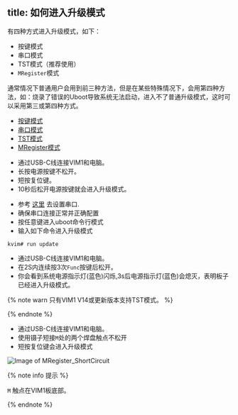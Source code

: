 title: 如何进入升级模式
---

有四种方式进入升级模式，如下：

* 按键模式
* 串口模式
* TST模式（推荐使用）
* `MRegister`模式

通常情况下普通用户会用到前三种方法，但是在某些特殊情况下，会用第四种方法，如：烧录了错误的Uboot导致系统无法启动，进入不了普通升级模式，这时可以采用第三或第四种方式。

<ul class="nav nav-tabs" id="myTab" role="tablist">
  <li class="nav-item" role="presentation">
    <a class="nav-link active" id="keys-tab" data-toggle="tab" href="#keys" role="tab" aria-controls="keys" aria-selected="true">按键模式</a>
  </li>
  <li class="nav-item" role="presentation">
    <a class="nav-link" id="serial-tab" data-toggle="tab" href="#serial" role="tab" aria-controls="serial" aria-selected="false">串口模式</a>
  </li>
  <li class="nav-item" role="presentation">
    <a class="nav-link" id="tst-tab" data-toggle="tab" href="#tst" role="tab" aria-controls="tst" aria-selected="false">TST模式</a>
  </li>
  <li class="nav-item" role="presentation">
    <a class="nav-link" id="mregister-tab" data-toggle="tab" href="#mregister" role="tab" aria-controls="mregister" aria-selected="false">MRegister模式</a>
  </li>
</ul>
<div class="tab-content" id="myTabContent">
<div class="tab-pane fade show active" id="keys" role="tabpanel" aria-labelledby="keys-tab">

* 通过USB-C线连接VIM1和电脑。
* 长按电源按键不松开。
* 短按复位键。
* 10秒后松开电源按键就会进入升级模式。

</div>
<div class="tab-pane fade" id="serial" role="tabpanel" aria-labelledby="serial-tab">

* 参考 [这里](/zh-cn/vim1/SetupSerialTool.html) 去设置串口.
* 确保串口连接正常并正确配置
* 按任意键进入uboot命令行模式
* 输入如下命令进入升级模式

```
kvim# run update
```

</div>
<div class="tab-pane fade" id="tst" role="tabpanel" aria-labelledby="tst-tab">

* 通过USB-C线连接VIM1和电脑。
* 在2S内连续按3次`Func`按键后松开。
* 你会看到系统电源指示灯(蓝色)闪烁,3s后电源指示灯(蓝色)会熄灭，表明板子已经进入升级模式。

{% note warn 只有VIM1 V14或更新版本支持TST模式。 %}

{% endnote %}

</div>
<div class="tab-pane fade" id="mregister" role="tabpanel" aria-labelledby="mregister-tab">

* 通过USB-C线连接VIM1和电脑。
* 使用镊子短接`M`处的两个焊盘触点不松开
* 短按复位键会进入升级模式

![Image of MRegister_ShortCircuit](/images/vim1/MRegister_ShortCircuit.png)

{% note info 提示 %}

`M` 触点在VIM1板底部。

{% endnote %}

</div>
</div> 

